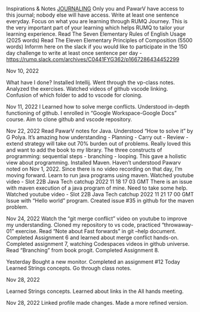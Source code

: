 Inspirations & Notes
[JOURNALING](https://www.deanbokhari.com/journaling-ideas/)
Only you and PawarV have access to this journal; nobody else will have access.
Write at least one sentence everyday.
Focus on what you are learning through RUMQ Journey. This is the very important part of your learning which helps RUMQ to tailor your learning experience.
Read The Seven Elementary Rules of English Usage (2025 words)
Read The Eleven Elementary Principles of Composition (5500 words)
Inforrm here on the slack if you would like to participate in the 150 day challenge to write at least once sentence per day - https://rumq.slack.com/archives/C0441FYG362/p1667286434452299  

Nov 10, 2022

What have I done?
Installed Intellij.
Went through the vp-class notes.
Analyzed the exercises.
Watched videos of github vscode linking.
Confusion of which folder to add to vscode for cloning.


Nov 11, 2022
I Learned how to solve merge conflicts.
Understood in-depth functioning of github.
I enrolled in “Google Workspace-Google Docs” course.
Aim to clone github and vscode repository.


Nov 22, 2022
Read PawarV notes for Java.
Understood “How to solve it” by G Polya. It’s amazing how understanding - Planning - Carry out - Review - extend strategy will take out 70% burden out of problems. Really loved this and want to add the book to my library.
The three constructs of programming: sequential steps - branching - looping. This gave a holistic view about programming.
Installed Maven.
Haven’t understood Pawarv noted on Nov 1, 2022. Since there is no video recording on that day, I’m moving forward.
Learn to run java programs using maven.
Watched youtube video - Slot 22B Java Tech catchup 2022 11 18 17 03 GMT
There is an issue with maven execution of a java program of mine. Need to take some help.
Watched youtube video - Slot 22B Java Tech catchup 2022 11 21 17 00 GMT
Issue with “Hello world” program.
Created issue #35 in github for the maven problem.



Nov 24, 2022
Watch the “git merge conflict” video on youtube to improve my understanding.
Cloned my repository to vs code, practiced “throwaway-01” exercise.
Read “Note about Fast forwards” in git –help document.
Completed Assignment 6 and learned about merge conflict hands-on.
Completed assignment 7, watching Codespaces videos in github universe.
Read “Branching” from book progit. Completed Assignment 8.

Yesterday
Bought a new monitor.
Completed an assignment #12
Today
Learned Strings concepts.
Go through class notes.

Nov 28, 2022

Learned Strings concepts.
Learned about links in the All hands meeting.


Nov 28, 2022
Linked profile made changes. Made a more refined version.
